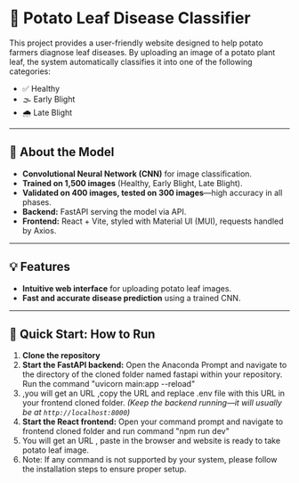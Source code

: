 # 🥔 Potato Leaf Disease Classifier

This project provides a user-friendly website designed to help potato farmers diagnose leaf diseases. By uploading an image of a potato plant leaf, the system automatically classifies it into one of the following categories:

- ✅ Healthy  
- 🌫️ Early Blight  
- 🌧️ Late Blight  

---

## 🧠 About the Model

- **Convolutional Neural Network (CNN)** for image classification.
- **Trained on 1,500 images** (Healthy, Early Blight, Late Blight).
- **Validated on 400 images, tested on 300 images**—high accuracy in all phases.
- **Backend:** FastAPI serving the model via API.
- **Frontend:** React + Vite, styled with Material UI (MUI), requests handled by Axios.

---

## 💡 Features

- **Intuitive web interface** for uploading potato leaf images.
- **Fast and accurate disease prediction** using a trained CNN.

---

## 🚀 Quick Start: How to Run

1. **Clone the repository**
2. **Start the FastAPI backend:** Open the Anaconda Prompt and navigate to the directory of the cloned folder named fastapi within your repository. Run the command "uvicorn main:app --reload"
3. ,you will get an URL ,copy the URL and replace .env file with this URL in your frontend cloned folder.
 *(Keep the backend running—it will usually be at `http://localhost:8000`)*
3. **Start the React frontend:** Open your command prompt and navigate to frontend cloned folder and run command "npm run dev"
4. You will get an URL , paste in the browser and website is ready to take potato leaf image.
5. Note: If any command is not supported by your system, please follow the installation steps to ensure proper setup.


